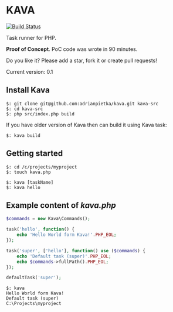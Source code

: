 # KAVA

[![Build Status](https://travis-ci.org/adrianpietka/kava.svg?branch=master)](https://travis-ci.org/adrianpietka/kava)

Task runner for PHP.

**Proof of Concept**. PoC code was wrote in 90 minutes.

Do you like it? Please add a star, fork it or create pull requests!

Current version: 0.1

## Install Kava

```
$: git clone git@github.com:adrianpietka/kava.git kava-src
$: cd kava-src
$: php src/index.php build
```

If you have older version of Kava then can build it using Kava task:

```
$: kava build
```

## Getting started

```
$: cd /c/projects/myproject
$: touch kava.php

$: kava [taskName]
$: kava hello
```

## Example content of *kava.php*

```php
$commands = new Kava\Commands();

task('hello', function() {
    echo 'Hello World form Kava!'.PHP_EOL;
});

task('super', ['hello'], function() use ($commands) {
    echo 'Default task (super)'.PHP_EOL;
    echo $commands->fullPath().PHP_EOL;
});

defaultTask('super');
```

```
$: kava
Hello World form Kava!
Default task (super)
C:\Projects\myproject
```
